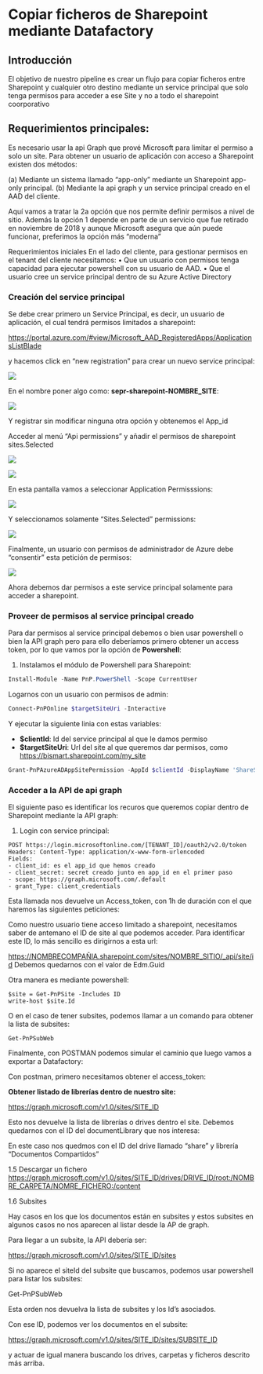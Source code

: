 # Copiar ficheros de Sharepoint mediante Datafactory


## Introducción

El objetivo de nuestro pipeline es crear un flujo para copiar ficheros entre Sharepoint y cualquier otro destino mediante un service principal que solo tenga permisos para acceder a ese Site y no a todo el sharepoint coorporativo 


## Requerimientos principales:

Es necesario usar la api Graph que prové Microsoft para limitar el permiso a solo un site. Para obtener un usuario de aplicación con acceso a Sharepoint existen dos métodos:

(a)	Mediante un sistema llamado “app-only” mediante un Sharepoint app-only principal. 
(b)	Mediante la api graph y un service principal creado en el AAD del cliente. 

Aquí vamos a tratar la 2a opción que nos permite definir permisos a nivel de sitio. Además la opción 1 depende en parte de un servicio que fue retirado en noviembre de 2018 y aunque Microsoft asegura que aún puede funcionar, preferimos la opción más “moderna”


Requerimientos iniciales
En el lado del cliente, para gestionar permisos en el tenant del cliente necesitamos:
•	Que un usuario con permisos tenga capacidad para ejecutar powershell con su usuario de AAD. 
•	Que el usuario cree un service principal dentro de su Azure Active Directory

###	Creación del service principal

Se debe crear primero un Service Principal, es decir, un usuario de aplicación, el cual tendrá permisos limitados a sharepoint:

https://portal.azure.com/#view/Microsoft_AAD_RegisteredApps/ApplicationsListBlade

y hacemos click en “new registration” para crear un nuevo service principal:

![](./images/serviceprincipal_creation.png)  
 
En el nombre poner algo como: **sepr-sharepoint-NOMBRE_SITE**:

![](./images/serviceprincipal-name.png)  

Y registrar sin modificar ninguna otra opción y obtenemos el App_id 

Acceder al menú “Api permissions” y añadir el permisos de sharepoint sites.Selected


![](./images/permissions.png)  
 

![](images/permissions2.png)  
 


En esta pantalla vamos a seleccionar Application Permisssions:
 

 ![](images/application-permissions.png)  

Y seleccionamos solamente “Sites.Selected” permissions:

![](images/sites-selected.png)  
 

Finalmente, un usuario con permisos de administrador de Azure debe “consentir” esta petición de permisos:

![](images/consent.png)  

Ahora debemos dar permisos a este service principal solamente para acceder a sharepoint. 


### Proveer de permisos al service principal creado

Para dar permisos al service principal debemos o bien usar powershell o bien la API graph pero para ello deberíamos primero obtener un access token, por lo que vamos por la opción de **Powershell**:

1. Instalamos el módulo de Powershell para Sharepoint:
```powershell
Install-Module -Name PnP.PowerShell -Scope CurrentUser
```
Logarnos con un usuario con permisos de admin:
```powershell
Connect-PnPOnline $targetSiteUri -Interactive
```

Y ejecutar la siguiente linia con estas variables:

- **$clientId**: Id del service principal al que le damos permiso
- **$targetSiteUri**: Url del site al que queremos dar permisos, como https://bismart.sharepoint.com/my_site

```powershell
Grant-PnPAzureADAppSitePermission -AppId $clientId -DisplayName 'ShareSite' -Site $targetSiteUri -Permissions Write,Read
```

### Acceder a la API de api graph

El siguiente paso es identificar los recuros que queremos copiar dentro de Sharepoint mediante la API graph:

1. Login con service principal:
```
POST https://login.microsoftonline.com/[TENANT_ID]/oauth2/v2.0/token 
Headers: Content-Type: application/x-www-form-urlencoded
Fields:
- client_id: es el app_id que hemos creado
- client_secret: secret creado junto en app_id en el primer paso
- scope: https://graph.microsoft.com/.default
- grant_Type: client_credentials
```

Esta llamada nos devuelve un Access_token, con 1h de duración con el que haremos las siguientes peticiones:

Como nuestro usuario tiene acceso limitado a sharepoint, necesitamos saber de antemano el ID de site al que podemos acceder. Para identificar este ID, lo más sencillo es dirigirnos a esta url:

https://NOMBRECOMPAÑIA.sharepoint.com/sites/NOMBRE_SITIO/_api/site/id
Debemos quedarnos con el valor de Edm.Guid


Otra manera es mediante powershell:

```
$site = Get-PnPSite -Includes ID
write-host $site.Id
```

O en el caso de tener subsites, podemos llamar a un comando para obtener la lista de subsites:

```
Get-PnPSubWeb
```

Finalmente, con POSTMAN podemos simular el caminio que luego vamos a exportar a Datafactory:

Con postman, primero necesitamos obtener el access_token:



**Obtener listado de librerías dentro de nuestro site:**

https://graph.microsoft.com/v1.0/sites/SITE_ID

Esto nos devuelve la lista de librerías o drives dentro el site. Debemos quedarnos con el ID del documentLibrary que nos interesa:

 

En este caso nos quedmos con el ID del drive llamado “share” y librería “Documentos Compartidos”

1.5	Descargar un fichero
https://graph.microsoft.com/v1.0/sites/SITE_ID/drives/DRIVE_ID/root:/NOMBRE_CARPETA/NOMRE_FICHERO:/content

1.6	Subsites
 
Hay casos en los que los documentos están en subsites y estos subsites en algunos casos no nos aparecen al listar desde la AP de graph.

Para llegar a un subsite, la API debería ser:

https://graph.microsoft.com/v1.0/sites/SITE_ID/sites

Si no aparece el siteId del subsite que buscamos, podemos usar powershell para listar los subsites:

Get-PnPSubWeb

Esta orden nos devuelva la lista de subsites y los Id’s asociados. 

Con ese ID, podemos ver los documentos en el subsite:

https://graph.microsoft.com/v1.0/sites/SITE_ID/sites/SUBSITE_ID

y actuar de igual manera buscando los drives, carpetas y ficheros descrito más arriba. 


